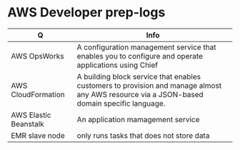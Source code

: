 # AWS Developer prep-logs
Q | Info 
--- | ---
AWS OpsWorks| A configuration management service that enables you to configure and operate applications using Chief
AWS CloudFormation | A building block service that enables customers to provision and manage almost any AWS resource via a JSON-based domain specific language.
AWS Elastic Beanstalk | An application mamagement service
EMR slave node|only runs tasks that does not store data
